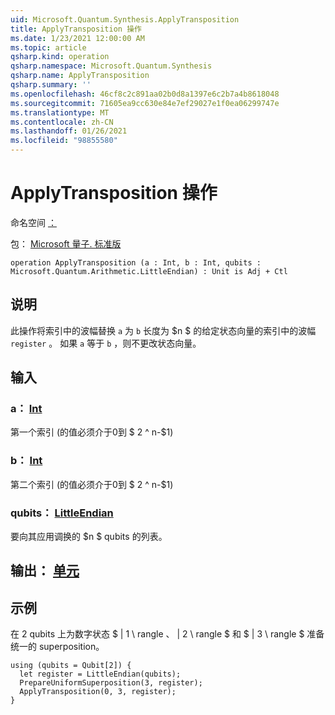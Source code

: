 ```yaml
---
uid: Microsoft.Quantum.Synthesis.ApplyTransposition
title: ApplyTransposition 操作
ms.date: 1/23/2021 12:00:00 AM
ms.topic: article
qsharp.kind: operation
qsharp.namespace: Microsoft.Quantum.Synthesis
qsharp.name: ApplyTransposition
qsharp.summary: ''
ms.openlocfilehash: 46cf8c2c891aa02b0d8a1397e6c2b7a4b8618048
ms.sourcegitcommit: 71605ea9cc630e84e7ef29027e1f0ea06299747e
ms.translationtype: MT
ms.contentlocale: zh-CN
ms.lasthandoff: 01/26/2021
ms.locfileid: "98855580"
---
```

# <a name="applytransposition-operation"></a>ApplyTransposition 操作

命名空间 [：](xref:Microsoft.Quantum.Synthesis)

包： [Microsoft 量子. 标准版](https://nuget.org/packages/Microsoft.Quantum.Standard)




```qsharp
operation ApplyTransposition (a : Int, b : Int, qubits : Microsoft.Quantum.Arithmetic.LittleEndian) : Unit is Adj + Ctl
```


## <a name="description"></a>说明

此操作将索引中的波幅替换 `a` 为 `b` 长度为 $n $ 的给定状态向量的索引中的波幅 `register` 。  如果 `a` 等于 `b` ，则不更改状态向量。

## <a name="input"></a>输入

### <a name="a--int"></a>a： [Int](xref:microsoft.quantum.lang-ref.int)

第一个索引 (的值必须介于0到 $ 2 ^ n-$1) 


### <a name="b--int"></a>b： [Int](xref:microsoft.quantum.lang-ref.int)

第二个索引 (的值必须介于0到 $ 2 ^ n-$1) 


### <a name="qubits--littleendian"></a>qubits： [LittleEndian](xref:Microsoft.Quantum.Arithmetic.LittleEndian)

要向其应用调换的 $n $ qubits 的列表。



## <a name="output--unit"></a>输出： [单元](xref:microsoft.quantum.lang-ref.unit)



## <a name="example"></a>示例

在 2 qubits 上为数字状态 $ | 1 \ rangle $、$ | 2 \ rangle $ 和 $ | 3 \ rangle $ 准备统一的 superposition。

```qsharp
using (qubits = Qubit[2]) {
  let register = LittleEndian(qubits);
  PrepareUniformSuperposition(3, register);
  ApplyTransposition(0, 3, register);
}
```